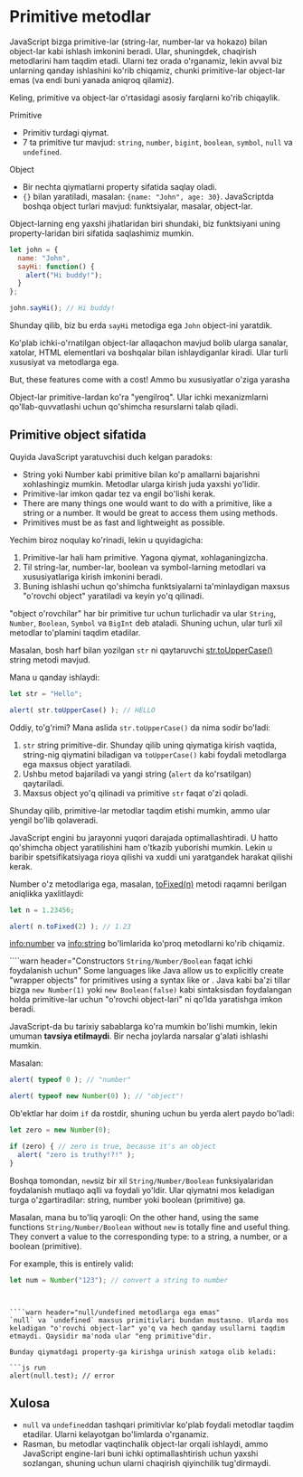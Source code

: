 # Primitive metodlar

JavaScript bizga primitive-lar (string-lar, number-lar va hokazo) bilan object-lar kabi ishlash imkonini beradi. Ular, shuningdek, chaqirish metodlarini ham taqdim etadi. Ularni tez orada o'rganamiz, lekin avval biz unlarning qanday ishlashini ko'rib chiqamiz, chunki primitive-lar object-lar emas (va endi buni yanada aniqroq qilamiz).

Keling, primitive va object-lar o'rtasidagi asosiy farqlarni ko'rib chiqaylik.

Primitive

- Primitiv turdagi qiymat.
- 7 ta primitive tur mavjud: `string`, `number`, `bigint`, `boolean`, `symbol`, `null` va `undefined`.

Object

- Bir nechta qiymatlarni property sifatida saqlay oladi.
- `{}` bilan yaratiladi, masalan: `{name: "John", age: 30}`. JavaScriptda boshqa object turlari mavjud: funktsiyalar, masalar, object-lar.

Object-larning eng yaxshi jihatlaridan biri shundaki, biz funktsiyani uning property-laridan biri sifatida saqlashimiz mumkin.

```js run
let john = {
  name: "John",
  sayHi: function() {
    alert("Hi buddy!");
  }
};

john.sayHi(); // Hi buddy!
```

Shunday qilib, biz bu erda `sayHi` metodiga ega `John` object-ini yaratdik.

Ko'plab ichki-o'rnatilgan object-lar allaqachon mavjud bolib ularga sanalar, xatolar, HTML elementlari va boshqalar bilan ishlaydiganlar kiradi. Ular turli xususiyat va metodlarga ega.

But, these features come with a cost!
Ammo bu xususiyatlar o'ziga yarasha 

Object-lar primitive-lardan ko'ra "yengilroq". Ular ichki mexanizmlarni qo'llab-quvvatlashi uchun qo'shimcha resurslarni talab qiladi.

## Primitive object sifatida

Quyida JavaScript yaratuvchisi duch kelgan paradoks:

- String yoki Number kabi primitive bilan ko'p amallarni bajarishni xohlashingiz mumkin. Metodlar ularga kirish juda yaxshi yo'lidir.
- Primitive-lar imkon qadar tez va engil bo'lishi kerak.
- There are many things one would want to do with a primitive, like a string or a number. It would be great to access them using methods.
- Primitives must be as fast and lightweight as possible.

Yechim biroz noqulay ko'rinadi, lekin u quyidagicha:

1. Primitive-lar hali ham primitive. Yagona qiymat, xohlaganingizcha.
2. Til string-lar, number-lar, boolean va symbol-larning metodlari va xususiyatlariga kirish imkonini beradi.
3. Buning ishlashi uchun qo'shimcha funktsiyalarni ta'minlaydigan maxsus "o'rovchi object" yaratiladi va keyin yo'q qilinadi.

"object o'rovchilar" har bir primitive tur uchun turlichadir va ular `String`, `Number`, `Boolean`, `Symbol` va `BigInt` deb ataladi. Shuning uchun, ular turli xil metodlar to'plamini taqdim etadilar.

Masalan, bosh harf bilan yozilgan `str` ni qaytaruvchi [str.toUpperCase()](https://developer.mozilla.org/en/docs/Web/JavaScript/Reference/Global_Objects/String/toUpperCase) string metodi mavjud.

Mana u qanday ishlaydi:

```js run
let str = "Hello";

alert( str.toUpperCase() ); // HELLO
```

Oddiy, to'g'rimi? Mana aslida `str.toUpperCase()` da nima sodir bo'ladi:

1. `str` string primitive-dir. Shunday qilib uning qiymatiga kirish vaqtida, string-nig qiymatini biladigan va `toUpperCase()` kabi foydali metodlarga ega maxsus object yaratiladi.
2. Ushbu metod bajariladi va yangi string (`alert` da ko'rsatilgan) qaytariladi.
3. Maxsus object yo'q qilinadi va primitive `str` faqat o'zi qoladi.

Shunday qilib, primitive-lar metodlar taqdim etishi mumkin, ammo ular yengil bo'lib qolaveradi.

JavaScript engini bu jarayonni yuqori darajada optimallashtiradi. U hatto qo'shimcha object yaratilishini ham o'tkazib yuborishi mumkin. Lekin u baribir spetsifikatsiyaga rioya qilishi va xuddi uni yaratgandek harakat qilishi kerak.

Number o'z metodlariga ega, masalan, [toFixed(n)](https://developer.mozilla.org/en-US/docs/Web/JavaScript/Reference/Global_Objects/Number/toFixed) metodi raqamni berilgan aniqlikka yaxlitlaydi:

```js run
let n = 1.23456;

alert( n.toFixed(2) ); // 1.23
```

<info:number> va <info:string> bo'limlarida ko'proq metodlarni ko'rib chiqamiz.


````warn header="Constructors `String/Number/Boolean` faqat ichki foydalanish uchun"
Some languages like Java allow us to explicitly create "wrapper objects" for primitives using a syntax like  or .
Java kabi ba'zi tillar bizga `new Number(1)` yoki `new Boolean(false)` kabi sintaksisdan foydalangan holda primitive-lar uchun "o'rovchi object-lari" ni qo'lda yaratishga imkon beradi.

JavaScript-da bu tarixiy sabablarga ko'ra mumkin bo'lishi mumkin, lekin umuman **tavsiya etilmaydi**. Bir necha joylarda narsalar g'alati ishlashi mumkin.

Masalan:

```js run
alert( typeof 0 ); // "number"

alert( typeof new Number(0) ); // "object"!
```

Ob'ektlar har doim `if` da rostdir, shuning uchun bu yerda alert paydo bo'ladi:

```js run
let zero = new Number(0);

if (zero) { // zero is true, because it's an object
  alert( "zero is truthy!?!" );
}
```

Boshqa tomondan, `new`siz bir xil `String/Number/Boolean` funksiyalaridan foydalanish mutlaqo aqlli va foydali yo'ldir. Ular qiymatni mos keladigan turga o'zgartiradilar: string, number yoki boolean (primitive) ga.

Masalan, mana bu to'liq yaroqli:
On the other hand, using the same functions `String/Number/Boolean` without `new` is totally fine and useful thing. They convert a value to the corresponding type: to a string, a number, or a boolean (primitive).

For example, this is entirely valid:

```js
let num = Number("123"); // convert a string to number
```
````


````warn header="null/undefined metodlarga ega emas"
`null` va `undefined` maxsus primitivlari bundan mustasno. Ularda mos keladigan "o'rovchi object-lar" yo'q va hech qanday usullarni taqdim etmaydi. Qaysidir ma'noda ular "eng primitive"dir.

Bunday qiymatdagi property-ga kirishga urinish xatoga olib keladi:

```js run
alert(null.test); // error
````

## Xulosa

- `null` va `undefined`dan tashqari primitivlar ko'plab foydali metodlar taqdim etadilar. Ularni kelayotgan bo'limlarda o'rganamiz.
- Rasman, bu metodlar vaqtinchalik object-lar orqali ishlaydi, ammo JavaScript engine-lari buni ichki optimallashtirish uchun yaxshi sozlangan, shuning uchun ularni chaqirish qiyinchilik tug'dirmaydi.
